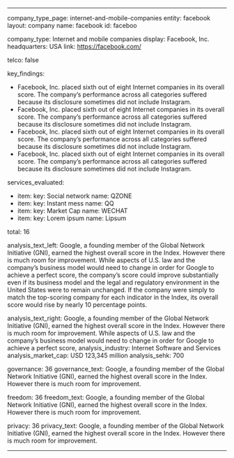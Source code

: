 ---

company_type_page: internet-and-mobile-companies
entity: facebook
layout: company
name: facebook
id: faceboo

company_type: Internet and mobile companies
display: Facebook, Inc.
headquarters: USA
link: https://facebook.com/

telco: false

key_findings:
  - Facebook, Inc. placed sixth out of eight Internet companies in its overall score. The company’s performance across all categories suffered because its disclosure sometimes did not include Instagram.
  - Facebook, Inc. placed sixth out of eight Internet companies in its overall score. The company’s performance across all categories suffered because its disclosure sometimes did not include Instagram.
  - Facebook, Inc. placed sixth out of eight Internet companies in its overall score. The company’s performance across all categories suffered because its disclosure sometimes did not include Instagram.
  - Facebook, Inc. placed sixth out of eight Internet companies in its overall score. The company’s performance across all categories suffered because its disclosure sometimes did not include Instagram. 

services_evaluated:
  - item:
    key: Social network
    name: QZONE
  - item:
    key: Instant mess
    name: QQ
  - item:
    key: Market Cap
    name: WECHAT
  - item:
    key: Lorem ipsum
    name: Lipsum
    
total: 16

analysis_text_left: Google, a founding member of the Global Network Initiative (GNI), earned the highest overall score in the Index. However there is much room for improvement. While aspects of U.S. law and the company’s business model would need to change in order for Google to achieve a perfect score, the company’s score could improve substantially even if its business model and the legal and regulatory environment in the United States were to remain unchanged. If the company were simply to match the top-scoring company for each indicator in the Index, its overall score would rise by nearly 10 percentage points.

analysis_text_right: Google, a founding member of the Global Network Initiative (GNI), earned the highest overall score in the Index. However there is much room for improvement. While aspects of U.S. law and the company’s business model would need to change in order for Google to achieve a perfect score,
analysis_industry: Internet Software and Services
analysis_market_cap: USD 123,345 million
analysis_sehk: 700

governance: 36
governance_text: Google, a founding member of the Global Network Initiative (GNI), earned the highest overall score in the Index. However there is much room for improvement.

freedom: 36
freedom_text: Google, a founding member of the Global Network Initiative (GNI), earned the highest overall score in the Index. However there is much room for improvement.

privacy: 36
privacy_text: Google, a founding member of the Global Network Initiative (GNI), earned the highest overall score in the Index. However there is much room for improvement.

---